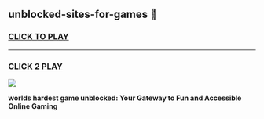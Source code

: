 
## unblocked-sites-for-games 👋
<h3>
<a href="https://premium.freeplayer.one?title=unblocked-sites-for-games&ref=14F">CLICK TO PLAY</a></h3>
<hr>

<h3>
<a href="https://premium.freeplayer.one?title=unblocked-sites-for-games&ref=14F">CLICK 2 PLAY</a>
  
</h3>

<a href="https://premium.freeplayer.one?title=unblocked-sites-for-games&ref=12F/"><img src="https://clearcache.store/games.png"></a>


**worlds hardest game unblocked: Your Gateway to Fun and Accessible Online Gaming**
